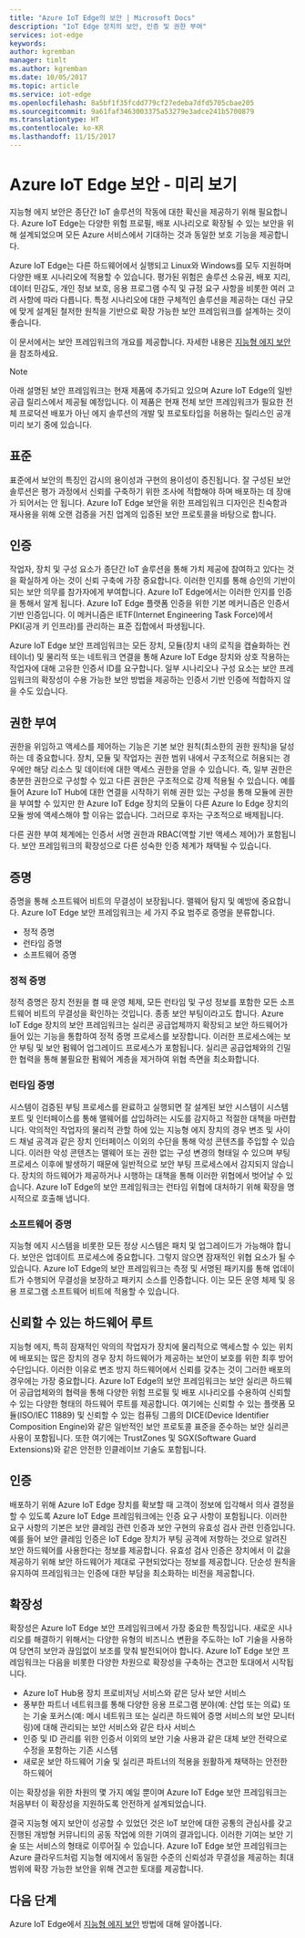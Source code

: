 ```yaml
---
title: "Azure IoT Edge의 보안 | Microsoft Docs"
description: "IoT Edge 장치의 보안, 인증 및 권한 부여"
services: iot-edge
keywords: 
author: kgremban
manager: timlt
ms.author: kgremban
ms.date: 10/05/2017
ms.topic: article
ms.service: iot-edge
ms.openlocfilehash: 8a5bf1f35fcdd779cf27edeba7dfd5705cbae205
ms.sourcegitcommit: 9a61faf3463003375a53279e3adce241b5700879
ms.translationtype: HT
ms.contentlocale: ko-KR
ms.lasthandoff: 11/15/2017
---
```

# <a name="securing-azure-iot-edge---preview"></a>Azure IoT Edge 보안 - 미리 보기

지능형 에지 보안은 종단간 IoT 솔루션의 작동에 대한 확신을 제공하기 위해 필요합니다. Azure IoT Edge는 다양한 위험 프로필, 배포 시나리오로 확장될 수 있는 보안을 위해 설계되었으며 모든 Azure 서비스에서 기대하는 것과 동일한 보호 기능을 제공합니다.

Azure IoT Edge는 다른 하드웨어에서 실행되고 Linux와 Windows를 모두 지원하며 다양한 배포 시나리오에 적용할 수 있습니다.  평가된 위험은 솔루션 소유권, 배포 지리, 데이터 민감도, 개인 정보 보호, 응용 프로그램 수직 및 규정 요구 사항을 비롯한 여러 고려 사항에 따라 다릅니다.  특정 시나리오에 대한 구체적인 솔루션을 제공하는 대신 규모에 맞게 설계된 철저한 원칙을 기반으로 확장 가능한 보안 프레임워크를 설계하는 것이 좋습니다. 
 
이 문서에서는 보안 프레임워크의 개요를 제공합니다. 자세한 내용은 [지능형 에지 보안][lnk-edge-blog]을 참조하세요.

>[!NOTE]
>아래 설명된 보안 프레임워크는 현재 제품에 추가되고 있으며 Azure IoT Edge의 일반 공급 릴리스에서 제공될 예정입니다. 이 제품은 현재 전체 보안 프레임워크가 필요한 전체 프로덕션 배포가 아닌 에지 솔루션의 개발 및 프로토타입을 허용하는 릴리스인 공개 미리 보기 중에 있습니다.   

## <a name="standards"></a>표준

표준에서 보안의 특징인 감시의 용이성과 구현의 용이성이 증진됩니다.  잘 구성된 보안 솔루션은 평가 과정에서 신뢰를 구축하기 위한 조사에 적합해야 하며 배포하는 데 장애가 되어서는 안 됩니다.  Azure IoT Edge 보안을 위한 프레임워크 디자인은 친숙함과 재사용을 위해 오랜 검증을 거친 업계의 입증된 보안 프로토콜을 바탕으로 합니다. 

## <a name="authentication"></a>인증

작업자, 장치 및 구성 요소가 종단간 IoT 솔루션을 통해 가치 제공에 참여하고 있다는 것을 확실하게 아는 것이 신뢰 구축에 가장 중요합니다.  이러한 인지를 통해 승인의 기반이 되는 보안 의무를 참가자에게 부여합니다.  Azure IoT Edge에서는 이러한 인지를 인증을 통해서 알게 됩니다.  Azure IoT Edge 플랫폼 인증을 위한 기본 메커니즘은 인증서 기반 인증입니다.  이 메커니즘은 IETF(Internet Engineering Task Force)에서 PKI(공개 키 인프라)를 관리하는 표준 집합에서 파생됩니다.     

Azure IoT Edge 보안 프레임워크는 모든 장치, 모듈(장치 내의 로직을 캡슐화하는 컨테이너) 및 물리적 또는 네트워크 연결을 통해 Azure IoT Edge 장치와 상호 작용하는 작업자에 대해 고유한 인증서 ID를 요구합니다.  일부 시나리오나 구성 요소는 보안 프레임워크의 확장성이 수용 가능한 보안 방법을 제공하는 인증서 기반 인증에 적합하지 않을 수도 있습니다. 

## <a name="authorization"></a>권한 부여

권한을 위임하고 액세스를 제어하는 ​​기능은 기본 보안 원칙(최소한의 권한 원칙)을 달성하는 데 중요합니다.  장치, 모듈 및 작업자는 권한 범위 내에서 구조적으로 허용되는 경우에만 해당 리소스 및 데이터에 대한 액세스 권한을 얻을 수 있습니다.  즉, 일부 권한은 충분한 권한으로 구성할 수 있고 다른 권한은 구조적으로 강제 적용될 수 있습니다.  예를 들어 Azure IoT Hub에 대한 연결을 시작하기 위해 권한 있는 구성을 통해 모듈에 권한을 부여할 수 있지만 한 Azure IoT Edge 장치의 모듈이 다른 Azure Io Edge 장치의 모듈 쌍에 액세스해야 할 이유는 없습니다.  그러므로 후자는 구조적으로 배제됩니다. 

다른 권한 부여 체계에는 인증서 서명 권한과 RBAC(역할 기반 액세스 제어)가 포함됩니다.  보안 프레임워크의 확장성으로 다른 성숙한 인증 체계가 채택될 수 있습니다. 

## <a name="attestation"></a>증명

증명을 통해 소프트웨어 비트의 무결성이 보장됩니다.  맬웨어 탐지 및 예방에 중요합니다.  Azure IoT Edge 보안 프레임워크는 세 가지 주요 범주로 증명을 분류합니다.

* 정적 증명
* 런타임 증명
* 소프트웨어 증명

### <a name="static-attestation"></a>정적 증명

정적 증명은 장치 전원을 켤 때 운영 체제, 모든 런타임 및 구성 정보를 포함한 모든 소프트웨어 비트의 무결성을 확인하는 것입니다.  종종 보안 부팅이라고도 합니다.  Azure IoT Edge 장치의 보안 프레임워크는 실리콘 공급업체까지 확장되고 보안 하드웨어가 들어 있는 기능을 통합하여 정적 증명 프로세스를 보장합니다. 이러한 프로세스에는 보안 부팅 및 보안 펌웨어 업그레이드 프로세스가 포함됩니다.  실리콘 공급업체와의 긴밀한 협력을 통해 불필요한 펌웨어 계층을 제거하여 위협 측면을 최소화합니다. 

### <a name="runtime-attestation"></a>런타임 증명

시스템이 검증된 부팅 프로세스를 완료하고 실행되면 잘 설계된 보안 시스템이 시스템 포트 및 인터페이스를 통해 맬웨어를 삽입하려는 시도를 감지하고 적절한 대책을 마련합니다.  악의적인 작업자의 물리적 관할 하에 있는 지능형 에지 장치의 경우 변조 및 사이드 채널 공격과 같은 장치 인터페이스 이외의 수단을 통해 악성 콘텐츠를 주입할 수 있습니다.   이러한 악성 콘텐츠는 맬웨어 또는 권한 없는 구성 변경의 형태일 수 있으며 부팅 프로세스 이후에 발생하기 때문에 일반적으로 보안 부팅 프로세스에서 감지되지 않습니다.  장치의 하드웨어가 제공하거나 시행하는 대책을 통해 이러한 위협에서 벗어날 수 있습니다.  Azure IoT Edge의 보안 프레임워크는 런타임 위협에 대처하기 위해 확장을 명시적으로 호출해 냅니다.     

### <a name="software-attestation"></a>소프트웨어 증명

지능형 에지 시스템을 비롯한 모든 정상 시스템은 패치 및 업그레이드가 가능해야 합니다.  보안은 업데이트 프로세스에 중요합니다. 그렇지 않으면 잠재적인 위협 요소가 될 수 있습니다.  Azure IoT Edge의 보안 프레임워크는 측정 및 서명된 패키지를 통해 업데이트가 수행되어 무결성을 보장하고 패키지 소스를 인증합니다.  이는 모든 운영 체제 및 응용 프로그램 소프트웨어 비트에 적용할 수 있습니다. 

## <a name="hardware-root-of-trust"></a>신뢰할 수 있는 하드웨어 루트

지능형 에지, 특히 잠재적인 악의의 작업자가 장치에 물리적으로 액세스할 수 있는 위치에 배포되는 많은 장치의 경우 장치 하드웨어가 제공하는 보안이 보호를 위한 최후 방어 수단입니다.  이러한 이유로 변조 방지 하드웨어에서 신뢰를 갖추는 것이 그러한 배포의 경우에는 가장 중요합니다.  Azure IoT Edge의 보안 프레임워크는 보안 실리콘 하드웨어 공급업체와의 협력을 통해 다양한 위험 프로필 및 배포 시나리오를 수용하여 신뢰할 수 있는 다양한 형태의 하드웨어 루트를 제공합니다. 여기에는 신뢰할 수 있는 플랫폼 모듈(ISO/IEC 11889) 및 신뢰할 수 있는 컴퓨팅 그룹의 DICE(Device Identifier Composition Engine)와 같은 일반적인 보안 프로토콜 표준을 준수하는 보안 실리콘 사용이 포함됩니다.  또한 여기에는 TrustZones 및 SGX(Software Guard Extensions)와 같은 안전한 인클레이브 기술도 포함됩니다. 

## <a name="certification"></a>인증

배포하기 위해 Azure IoT Edge 장치를 확보할 때 고객이 정보에 입각해서 의사 결정을 할 수 있도록 Azure IoT Edge 프레임워크에는 인증 요구 사항이 포함됩니다.  이러한 요구 사항의 기본은 보안 클레임 관련 인증과 보안 구현의 유효성 검사 관련 인증입니다.  예를 들어 보안 클레임 인증은 IoT Edge 장치가 부팅 공격에 저항하는 것으로 알려진 보안 하드웨어를 사용한다는 정보를 제공합니다. 유효성 검사 인증은 장치에서 이 값을 제공하기 위해 보안 하드웨어가 제대로 구현되었다는 정보를 제공합니다.  단순성 원칙을 유지하여 프레임워크는 인증에 대한 부담을 최소화하는 비전을 제공합니다.   

## <a name="extensibility"></a>확장성

확장성은 Azure IoT Edge 보안 프레임워크에서 가장 중요한 특징입니다.  새로운 시나리오를 해결하기 위해서는 다양한 유형의 비즈니스 변환을 주도하는 IoT 기술을 사용하여 당연히 보안과 끊임없이 보조를 맞춰 발전되어야 합니다.  Azure IoT Edge 보안 프레임워크는 다음을 비롯한 다양한 차원으로 확장성을 구축하는 견고한 토대에서 시작됩니다. 

* Azure IoT Hub용 장치 프로비저닝 서비스와 같은 당사 보안 서비스
* 풍부한 파트너 네트워크를 통해 다양한 응용 프로그램 분야(예: 산업 또는 의료) 또는 기술 포커스(예: 메시 네트워크 또는 실리콘 하드웨어 증명 서비스의 보안 모니터링)에 대해 관리되는 보안 서비스와 같은 타사 서비스
* 인증 및 ID 관리를 위한 인증서 이외의 보안 기술 사용과 같은 대체 보안 전략으로 수정을 포함하는 기존 시스템
* 새로운 보안 하드웨어 기술 및 실리콘 파트너의 적용을 원활하게 채택하는 안전한 하드웨어

이는 확장성을 위한 차원의 몇 가지 예일 뿐이며 Azure IoT Edge 보안 프레임워크는 처음부터 이 확장성을 지원하도록 안전하게 설계되었습니다. 

결국 지능형 에지 보안이 성공할 수 있었던 것은 IoT 보안에 대한 공통의 관심사를 갖고 진행된 개방형 커뮤니티의 공동 작업에 의한 기여의 결과입니다.  이러한 기여는 보안 기술 또는 서비스의 형태로 이루어질 수 있습니다.  Azure IoT Edge 보안 프레임워크는 Azure 클라우드처럼 지능형 에지에서 동일한 수준의 신뢰성과 무결성을 제공하는 최대 범위에 확장 가능한 보안을 위해 견고한 토대를 제공합니다.  

## <a name="next-steps"></a>다음 단계

Azure IoT Edge에서 [지능형 에지 보안][lnk-edge-blog] 방법에 대해 알아봅니다.

<!-- Links -->
[lnk-edge-blog]: https://azure.microsoft.com/blog/securing-the-intelligent-edge/ 